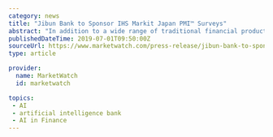 ```yaml
---
category: news
title: "Jibun Bank to Sponsor IHS Markit Japan PMI™ Surveys"
abstract: "In addition to a wide range of traditional financial products, Jibun Bank features cutting-edge services like foreign currency deposits driven by artificial intelligence (AI), mortgage applications that can be completed with only your smartphone ..."
publishedDateTime: 2019-07-01T09:50:00Z
sourceUrl: https://www.marketwatch.com/press-release/jibun-bank-to-sponsor-ihs-markit-japan-pmitm-surveys-2019-07-01-51595028
type: article

provider:
  name: MarketWatch
  id: marketwatch

topics:
 - AI
 - artificial intelligence bank
 - AI in Finance
---
```

